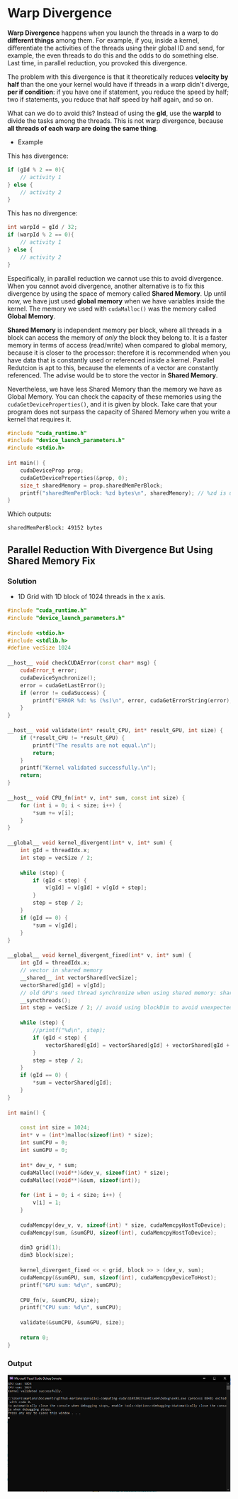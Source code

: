 # Warp Divergence

**Warp Divergence** happens when you launch the threads in a warp to do **different things** among them. For example, if you, inside a kernel, differentiate the activities of the threads using their global ID and send, for example, the even threads to do this and the odds to do something else. Last time, in parallel reduction, you provoked this divergence.

The problem with this divergence is that it theoretically reduces **velocity by half** than the one your kernel would have if threads in a warp didn't diverge, **per if condition**: if you have one if statement, you reduce the speed by half; two if statements, you reduce that half speed by half again, and so on.

What can we do to avoid this? Instead of using the **gId**, use the **warpId** to divide the tasks among the threads. This is not warp divergence, because **all threads of each warp are doing the same thing**.

- Example

This has divergence:

```c++
if (gId % 2 == 0){
    // activity 1
} else {
    // activity 2
}
```

This has no divergence:

```c++
int warpId = gId / 32;
if (warpId % 2 == 0){
    // activity 1
} else {
    // activity 2
}
```

Especifically, in parallel reduction we cannot use this to avoid divergence. When you cannot avoid divergence, another alternative is to fix this divergence by using the space of memory called **Shared Memory**. Up until now, we have just used **global memory** when we have variables inside the kernel. The memory we used with `cudaMalloc()` was the memory called **Global Memory**. 

**Shared Memory** is independent memory per block, where all threads in a block can access the memory of *only* the block they belong to. It is a faster memory in terms of access (read/write) when compared to global memory, because it is closer to the processor: therefore it is recommended when you have data that is constantly used or referenced inside a kernel. Parallel Redutcion is apt to this, because the elements of a vector are constantly referenced. The advise would be to store the vector in **Shared Memory**.

Nevertheless, we have less Shared Memory than the memory we have as Global Memory. You can check the capacity of these memories using the `cudaGetDeviceProperties()`, and it is given by block. Take care that your program does not surpass the capacity of Shared Memory when you write a kernel that requires it.

```c++
#include "cuda_runtime.h"
#include "device_launch_parameters.h"
#include <stdio.h>

int main() {
	cudaDeviceProp prop;
	cudaGetDeviceProperties(&prop, 0);
	size_t sharedMemory = prop.sharedMemPerBlock;
	printf("sharedMemPerBlock: %zd bytes\n", sharedMemory); // %zd is used to print size_t values
}
```

Which outputs:

```
sharedMemPerBlock: 49152 bytes
```

## Parallel Reduction With Divergence But Using Shared Memory Fix

### Solution

- 1D Grid with 1D block of 1024 threads in the x axis.

```c++
#include "cuda_runtime.h"
#include "device_launch_parameters.h"

#include <stdio.h>
#include <stdlib.h>
#define vecSize 1024

__host__ void checkCUDAError(const char* msg) {
	cudaError_t error;
	cudaDeviceSynchronize();
	error = cudaGetLastError();
	if (error != cudaSuccess) {
		printf("ERROR %d: %s (%s)\n", error, cudaGetErrorString(error), msg);
	}
}

__host__ void validate(int* result_CPU, int* result_GPU, int size) {
	if (*result_CPU != *result_GPU) {
		printf("The results are not equal.\n");
		return;
	}
	printf("Kernel validated successfully.\n");
	return;
}

__host__ void CPU_fn(int* v, int* sum, const int size) {
	for (int i = 0; i < size; i++) {
		*sum += v[i];
	}
}

__global__ void kernel_divergent(int* v, int* sum) {
	int gId = threadIdx.x;
	int step = vecSize / 2;

	while (step) {
		if (gId < step) {
			v[gId] = v[gId] + v[gId + step];
		}
		step = step / 2;
	}
	if (gId == 0) {
		*sum = v[gId];
	}
}

__global__ void kernel_divergent_fixed(int* v, int* sum) {
	int gId = threadIdx.x;
	// vector in shared memory
	__shared__ int vectorShared[vecSize];
	vectorShared[gId] = v[gId];
	// old GPU's need thread synchronize when using shared memory: shared memory is visible for all blocks
	__syncthreads();
	int step = vecSize / 2; // avoid using blockDim to avoid unexpected behaviours

	while (step) {
		//printf("%d\n", step);
		if (gId < step) {
			vectorShared[gId] = vectorShared[gId] + vectorShared[gId + step];
		}
		step = step / 2;
	}
	if (gId == 0) {
		*sum = vectorShared[gId];
	}
}

int main() {

	const int size = 1024;
	int* v = (int*)malloc(sizeof(int) * size);
	int sumCPU = 0;
	int sumGPU = 0;

	int* dev_v, * sum;
	cudaMalloc((void**)&dev_v, sizeof(int) * size);
	cudaMalloc((void**)&sum, sizeof(int));

	for (int i = 0; i < size; i++) {
		v[i] = 1;
	}

	cudaMemcpy(dev_v, v, sizeof(int) * size, cudaMemcpyHostToDevice);
	cudaMemcpy(sum, &sumGPU, sizeof(int), cudaMemcpyHostToDevice);

	dim3 grid(1);
	dim3 block(size);

	kernel_divergent_fixed << < grid, block >> > (dev_v, sum);
	cudaMemcpy(&sumGPU, sum, sizeof(int), cudaMemcpyDeviceToHost);
	printf("GPU sum: %d\n", sumGPU);

	CPU_fn(v, &sumCPU, size);
	printf("CPU sum: %d\n", sumCPU);

	validate(&sumCPU, &sumGPU, size);

	return 0;
}
```

### Output

![img](https://github.com/the-other-mariana/parallel-computing-cuda/blob/master/11032021/out-ex01.png?raw=true)
